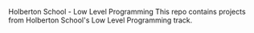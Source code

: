  Holberton School - Low Level Programming
 This repo contains projects from Holberton School's Low Level Programming track.
